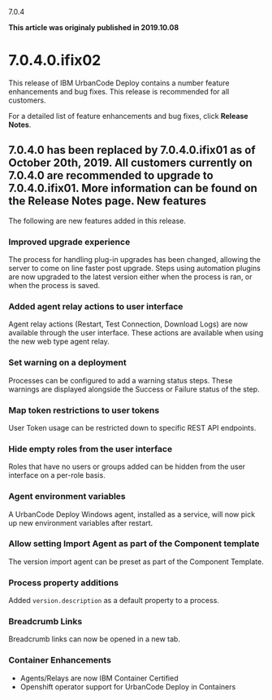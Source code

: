 





7.0.4

**This article was originaly published in 2019.10.08**


7.0.4.0.ifix02
==============




This release of IBM UrbanCode Deploy contains a number feature enhancements and bug fixes. This release is recommended for all customers.

For a detailed list of feature enhancements and bug fixes, click **Release Notes**.

7.0.4.0 has been replaced by 7.0.4.0.ifix01 as of October 20th, 2019. All customers currently on 7.0.4.0 are recommended to upgrade to 7.0.4.0.ifix01. More information can be found on the **Release Notes** page.
New features
------------


The following are new features added in this release.
### Improved upgrade experience


The process for handling plug-in upgrades has been changed, allowing the server to come on line faster post upgrade. Steps using automation plugins are now upgraded to the latest version either when the process is ran, or when the process is saved.
### Added agent relay actions to user interface


Agent relay actions (Restart, Test Connection, Download Logs) are now available through the user interface. These actions are available when using the new web type agent relay.
### Set warning on a deployment


Processes can be configured to add a warning status steps. These warnings are displayed alongside the Success or Failure status of the step.
### Map token restrictions to user tokens


User Token usage can be restricted down to specific REST API endpoints.
### Hide empty roles from the user interface


Roles that have no users or groups added can be hidden from the user interface on a per-role basis.
### Agent environment variables


A UrbanCode Deploy Windows agent, installed as a service, will now pick up new environment variables after restart.
### Allow setting Import Agent as part of the Component template


The version import agent can be preset as part of the Component Template.
### Process property additions


Added `version.description` as a default property to a process.
### Breadcrumb Links


Breadcrumb links can now be opened in a new tab.
### Container Enhancements


* Agents/Relays are now IBM Container Certified
* Openshift operator support for UrbanCode Deploy in Containers






